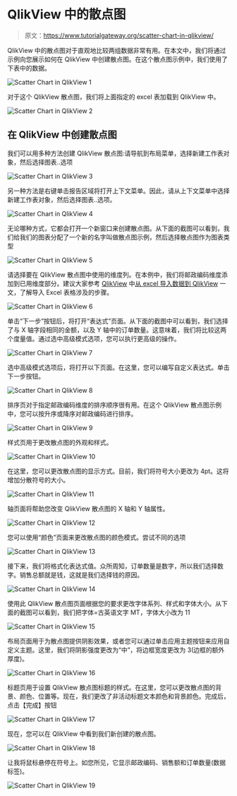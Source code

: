 # QlikView 中的散点图

> 原文：<https://www.tutorialgateway.org/scatter-chart-in-qlikview/>

QlikView 中的散点图对于直观地比较两组数据非常有用。在本文中，我们将通过示例向您展示如何在 QlikView 中创建散点图。在这个散点图示例中，我们使用了下表中的数据。

![Scatter Chart in QlikView 1](img/2a96a1fdad94aeaae1b3060e6e5af25f.png)

对于这个 QlikView 散点图，我们将上面指定的 excel 表加载到 QlikView 中。

![Scatter Chart in QlikView 2](img/31e66ce82e9ed944d1f0117407d4f310.png)

## 在 QlikView 中创建散点图

我们可以用多种方法创建 QlikView 散点图:请导航到布局菜单，选择新建工作表对象，然后选择图表..选项

![Scatter Chart in QlikView 3](img/297bae8a64b6c0ca77a4dc656886435c.png)

另一种方法是右键单击报告区域将打开上下文菜单。因此，请从上下文菜单中选择新建工作表对象，然后选择图表..选项。

![Scatter Chart in QlikView 4](img/a2a75594651d3c67aca2e7ed4e8a64da.png)

无论哪种方式，它都会打开一个新窗口来创建散点图。从下面的截图可以看到，我们给我们的图表分配了一个新的名字叫做散点图示例，然后选择散点图作为图表类型

![Scatter Chart in QlikView 5](img/0207ba224d2edd61eb78a894f993beba.png)

请选择要在 QlikView 散点图中使用的维度列。在本例中，我们将邮政编码维度添加到已用维度部分。建议大家参考 [QlikView](https://www.tutorialgateway.org/qlikview-tutorial/) 中[从 excel 导入数据到 QlikView](https://www.tutorialgateway.org/import-data-from-excel-to-qlikview/) 一文，了解导入 Excel 表格涉及的步骤。

![Scatter Chart in QlikView 6](img/9677dff5bfa5a6d2796dc0ba92b9008b.png)

单击“下一步”按钮后，将打开“表达式”页面。从下面的截图中可以看到，我们选择了与 X 轴字段相同的金额，以及 Y 轴中的订单数量。这意味着，我们将比较这两个度量值。通过选中高级模式选项，您可以执行更高级的操作。

![Scatter Chart in QlikView 7](img/b61171e255d0d17b212cbca540585a19.png)

选中高级模式选项后，将打开以下页面。在这里，您可以编写自定义表达式。单击下一步按钮。

![Scatter Chart in QlikView 8](img/9515cefa1c50884b69c1bf1393fc141c.png)

排序页对于指定邮政编码维度的排序顺序很有用。在这个 QlikView 散点图示例中，您可以按升序或降序对邮政编码进行排序。

![Scatter Chart in QlikView 9](img/0cfff05c720bd6d7aa4e58a3d7974647.png)

样式页用于更改散点图的外观和样式。

![Scatter Chart in QlikView 10](img/121492d29059d337275cbc6d702f8ce2.png)

在这里，您可以更改散点图的显示方式。目前，我们将符号大小更改为 4pt。这将增加分散符号的大小。

![Scatter Chart in QlikView 11](img/a1149dcdd45699f776a133cf1645a4ec.png)

轴页面将帮助您改变 QlikView 散点图的 X 轴和 Y 轴属性。

![Scatter Chart in QlikView 12](img/965250fb8cded6793c4adf9a1e7afe87.png)

您可以使用“颜色”页面来更改散点图的颜色模式。尝试不同的选项

![Scatter Chart in QlikView 13](img/c63612f093106b2903b38a85f4b0d95f.png)

接下来，我们将格式化表达式值。众所周知，订单数量是数字，所以我们选择数字。销售总额就是钱，这就是我们选择钱的原因。

![Scatter Chart in QlikView 14](img/0989329a1d895dee1766d60f5613262f.png)

使用此 QlikView 散点图页面根据您的要求更改字体系列、样式和字体大小。从下面的截图可以看到，我们把字体=古英语文字 MT，字体大小改为 11

![Scatter Chart in QlikView 15](img/48cf691e046c18e8f59990c6334d87d9.png)

布局页面用于为散点图提供阴影效果，或者您可以通过单击应用主题按钮来应用自定义主题。这里，我们将阴影强度更改为“中”，将边框宽度更改为 3(边框的额外厚度)。

![Scatter Chart in QlikView 16](img/e45f7f0ad7b647c0787dd0629521dfd2.png)

标题页用于设置 QlikView 散点图标题的样式。在这里，您可以更改散点图的背景、颜色、位置等。现在，我们更改了非活动标题文本颜色和背景颜色。完成后，点击【完成】按钮

![Scatter Chart in QlikView 17](img/e294aef14ad46e431b5415a362ef2b81.png)

现在，您可以在 QlikView 中看到我们新创建的散点图。

![Scatter Chart in QlikView 18](img/87eab34d56400c79b7b1d5fe1c1ec83a.png)

让我将鼠标悬停在符号上。如您所见，它显示邮政编码、销售额和订单数量(数据标签)。

![Scatter Chart in QlikView 19](img/fc1a85b18ea70a37e0a45c9ccc12ad41.png)